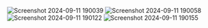 ![Screenshot 2024-09-11 190039](https://github.com/user-attachments/assets/36f81e59-e04c-44cf-a668-ccc239f376aa)
![Screenshot 2024-09-11 190058](https://github.com/user-attachments/assets/ae596eff-6b0d-43ab-b912-7ce5cd0a7ead)
![Screenshot 2024-09-11 190122](https://github.com/user-attachments/assets/f09bd1be-2f3e-4bb8-80ae-06e0f073be92)
![Screenshot 2024-09-11 190155](https://github.com/user-attachments/assets/2cc279d2-9b73-406a-94c5-7c5ed766eab3)


